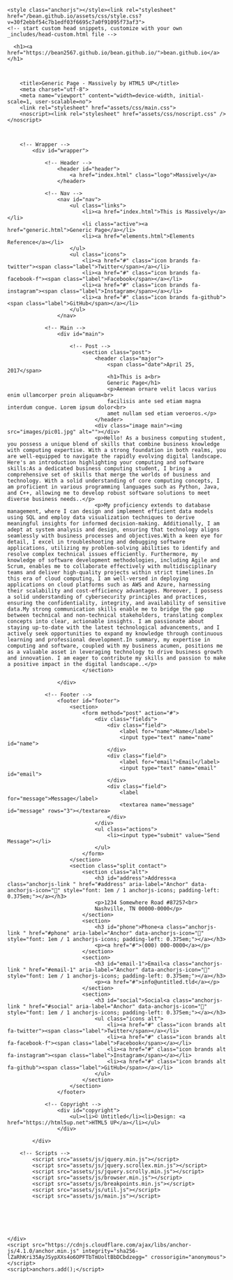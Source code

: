<html lang="en-US"><head>
    <meta charset="UTF-8">
    <meta http-equiv="X-UA-Compatible" content="IE=edge">
    <meta name="viewport" content="width=device-width, initial-scale=1">

<!-- Begin Jekyll SEO tag v2.8.0 -->
<title>mwes+gwa</title>
<meta name="generator" content="Jekyll v3.9.3">
<meta property="og:title" content="bean.github.io">
<meta property="og:locale" content="en_US">
<link rel="canonical" href="https://bean2567.github.io/bean.github.io/">
<meta property="og:url" content="https://bean2567.github.io/bean.github.io/">
<meta property="og:site_name" content="bean.github.io">
<meta property="og:type" content="website">
<meta name="twitter:card" content="summary">
<meta property="twitter:title" content="bean.github.io">
<script type="application/ld+json">
{"@context":"https://schema.org","@type":"WebSite","headline":"bean.github.io","name":"bean.github.io","url":"https://bean2567.github.io/bean.github.io/"}</script>
<!-- End Jekyll SEO tag -->

    <style class="anchorjs"></style><link rel="stylesheet" href="/bean.github.io/assets/css/style.css?v=30f2ebbf54c7b1edf03f6695c7a0f91095f73af3">
    <!-- start custom head snippets, customize with your own _includes/head-custom.html file -->

<!-- Setup Google Analytics -->



<!-- You can set your favicon here -->
<!-- link rel="shortcut icon" type="image/x-icon" href="/bean.github.io/favicon.ico" -->

<!-- end custom head snippets -->

  </head>
  <body class="is-preload">
    <div class="container-lg px-3 my-5 markdown-body">
      
      <h1><a href="https://bean2567.github.io/bean.github.io/">bean.github.io</a></h1>
      

      
		<title>Generic Page - Massively by HTML5 UP</title>
		<meta charset="utf-8">
		<meta name="viewport" content="width=device-width, initial-scale=1, user-scalable=no">
		<link rel="stylesheet" href="assets/css/main.css">
		<noscript><link rel="stylesheet" href="assets/css/noscript.css" /></noscript>
	
	

		<!-- Wrapper -->
			<div id="wrapper">

				<!-- Header -->
					<header id="header">
						<a href="index.html" class="logo">Massively</a>
					</header>

				<!-- Nav -->
					<nav id="nav">
						<ul class="links">
							<li><a href="index.html">This is Massively</a></li>
							<li class="active"><a href="generic.html">Generic Page</a></li>
							<li><a href="elements.html">Elements Reference</a></li>
						</ul>
						<ul class="icons">
							<li><a href="#" class="icon brands fa-twitter"><span class="label">Twitter</span></a></li>
							<li><a href="#" class="icon brands fa-facebook-f"><span class="label">Facebook</span></a></li>
							<li><a href="#" class="icon brands fa-instagram"><span class="label">Instagram</span></a></li>
							<li><a href="#" class="icon brands fa-github"><span class="label">GitHub</span></a></li>
						</ul>
					</nav>

				<!-- Main -->
					<div id="main">

						<!-- Post -->
							<section class="post">
								<header class="major">
									<span class="date">April 25, 2017</span>
									<h1>This is a<br>
									Generic Page</h1>
									<p>Aenean ornare velit lacus varius enim ullamcorper proin aliquam<br>
									facilisis ante sed etiam magna interdum congue. Lorem ipsum dolor<br>
									amet nullam sed etiam veroeros.</p>
								</header>
								<div class="image main"><img src="images/pic01.jpg" alt=""></div>
								<p>Hello! As a business computing student, you possess a unique blend of skills that combine business knowledge with computing expertise. With a strong foundation in both realms, you are well-equipped to navigate the rapidly evolving digital landscape. Here's an introduction highlighting your computing and software skills:As a dedicated business computing student, I bring a comprehensive set of skills that merge the worlds of business and technology. With a solid understanding of core computing concepts, I am proficient in various programming languages such as Python, Java, and C++, allowing me to develop robust software solutions to meet diverse business needs..</p>
								<p>My proficiency extends to database management, where I can design and implement efficient data models using SQL and employ data visualization techniques to derive meaningful insights for informed decision-making. Additionally, I am adept at system analysis and design, ensuring that technology aligns seamlessly with business processes and objectives.With a keen eye for detail, I excel in troubleshooting and debugging software applications, utilizing my problem-solving abilities to identify and resolve complex technical issues efficiently. Furthermore, my knowledge of software development methodologies, including Agile and Scrum, enables me to collaborate effectively with multidisciplinary teams and deliver high-quality projects within strict timelines.In this era of cloud computing, I am well-versed in deploying applications on cloud platforms such as AWS and Azure, harnessing their scalability and cost-efficiency advantages. Moreover, I possess a solid understanding of cybersecurity principles and practices, ensuring the confidentiality, integrity, and availability of sensitive data.My strong communication skills enable me to bridge the gap between technical and non-technical stakeholders, translating complex concepts into clear, actionable insights. I am passionate about staying up-to-date with the latest technological advancements, and I actively seek opportunities to expand my knowledge through continuous learning and professional development.In summary, my expertise in computing and software, coupled with my business acumen, positions me as a valuable asset in leveraging technology to drive business growth and innovation. I am eager to contribute my skills and passion to make a positive impact in the digital landscape..</p>
							</section>

					</div>

				<!-- Footer -->
					<footer id="footer">
						<section>
							<form method="post" action="#">
								<div class="fields">
									<div class="field">
										<label for="name">Name</label>
										<input type="text" name="name" id="name">
									</div>
									<div class="field">
										<label for="email">Email</label>
										<input type="text" name="email" id="email">
									</div>
									<div class="field">
										<label for="message">Message</label>
										<textarea name="message" id="message" rows="3"></textarea>
									</div>
								</div>
								<ul class="actions">
									<li><input type="submit" value="Send Message"></li>
								</ul>
							</form>
						</section>
						<section class="split contact">
							<section class="alt">
								<h3 id="address">Address<a class="anchorjs-link " href="#address" aria-label="Anchor" data-anchorjs-icon="" style="font: 1em / 1 anchorjs-icons; padding-left: 0.375em;"></a></h3>
								<p>1234 Somewhere Road #87257<br>
								Nashville, TN 00000-0000</p>
							</section>
							<section>
								<h3 id="phone">Phone<a class="anchorjs-link " href="#phone" aria-label="Anchor" data-anchorjs-icon="" style="font: 1em / 1 anchorjs-icons; padding-left: 0.375em;"></a></h3>
								<p><a href="#">(000) 000-0000</a></p>
							</section>
							<section>
								<h3 id="email-1">Email<a class="anchorjs-link " href="#email-1" aria-label="Anchor" data-anchorjs-icon="" style="font: 1em / 1 anchorjs-icons; padding-left: 0.375em;"></a></h3>
								<p><a href="#">info@untitled.tld</a></p>
							</section>
							<section>
								<h3 id="social">Social<a class="anchorjs-link " href="#social" aria-label="Anchor" data-anchorjs-icon="" style="font: 1em / 1 anchorjs-icons; padding-left: 0.375em;"></a></h3>
								<ul class="icons alt">
									<li><a href="#" class="icon brands alt fa-twitter"><span class="label">Twitter</span></a></li>
									<li><a href="#" class="icon brands alt fa-facebook-f"><span class="label">Facebook</span></a></li>
									<li><a href="#" class="icon brands alt fa-instagram"><span class="label">Instagram</span></a></li>
									<li><a href="#" class="icon brands alt fa-github"><span class="label">GitHub</span></a></li>
								</ul>
							</section>
						</section>
					</footer>

				<!-- Copyright -->
					<div id="copyright">
						<ul><li>© Untitled</li><li>Design: <a href="https://html5up.net">HTML5 UP</a></li></ul>
					</div>

			</div>

		<!-- Scripts -->
			<script src="assets/js/jquery.min.js"></script>
			<script src="assets/js/jquery.scrollex.min.js"></script>
			<script src="assets/js/jquery.scrolly.min.js"></script>
			<script src="assets/js/browser.min.js"></script>
			<script src="assets/js/breakpoints.min.js"></script>
			<script src="assets/js/util.js"></script>
			<script src="assets/js/main.js"></script>

	



      
    </div>
    <script src="https://cdnjs.cloudflare.com/ajax/libs/anchor-js/4.1.0/anchor.min.js" integrity="sha256-lZaRhKri35AyJSypXXs4o6OPFTbTmUoltBbDCbdzegg=" crossorigin="anonymous"></script>
    <script>anchors.add();</script>
  

</body></html>
